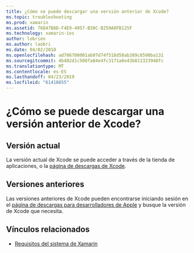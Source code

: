 ```yaml
---
title: ¿Cómo se puede descargar una versión anterior de Xcode?
ms.topic: troubleshooting
ms.prod: xamarin
ms.assetid: 76D47B6D-F4E9-4957-B30C-B259A8FB125F
ms.technology: xamarin-ios
author: lobrien
ms.author: laobri
ms.date: 04/02/2018
ms.openlocfilehash: ad706700001ab07d74f518d50ab389c8590ba131
ms.sourcegitcommit: 4b402d1c508fa84e4fc3171a6e43b811323948fc
ms.translationtype: MT
ms.contentlocale: es-ES
ms.lasthandoff: 04/23/2019
ms.locfileid: "61418655"
---
```

# <a name="how-can-i-download-a-previous-version-of-xcode"></a>¿Cómo se puede descargar una versión anterior de Xcode?

## <a name="current-version"></a>Versión actual

La versión actual de Xcode se puede acceder a través de la tienda de aplicaciones, o la [página de descargas de Xcode](https://developer.apple.com/xcode/downloads/).

## <a name="older-versions"></a>Versiones anteriores

Las versiones anteriores de Xcode pueden encontrarse iniciando sesión en el [página de descargas para desarrolladores de Apple](https://developer.apple.com/downloads/more/) y busque la versión de Xcode que necesita.

## <a name="related-links"></a>Vínculos relacionados
- [Requisitos del sistema de Xamarin](~/cross-platform/get-started/requirements.md)
